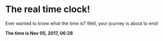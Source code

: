 # The real time clock!

Ever wanted to know what the time is? Well, your journey is about to end!

**The time is Nov 05, 2017, 06:28**